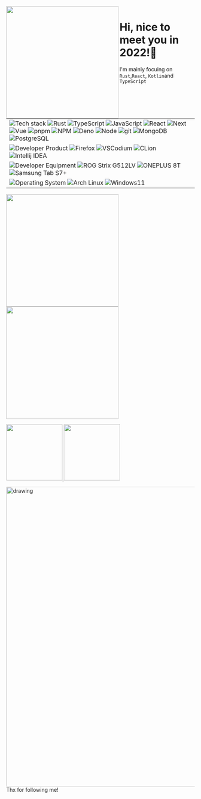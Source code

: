 <img src="https://s3.bmp.ovh/imgs/2022/02/50c9b379be446c15.gif" width="300" align="left">

<h1>Hi, nice to meet you in 2022!👋</h1>


I'm mainly focuing on `Rust`,`React`, `Kotlin`and `TypeScript`


<table cellspacing="0" cellpadding="0" style="border: none;">
   <tr>
    <td>
        <img alt="Tech stack" src="https://img.shields.io/badge/-👉%20%20%20Tech%20Stack-000?" />
        <img alt="Rust" src="https://img.shields.io/badge/-Rust-D1AB66?style=flat&logo=rust&logoColor=white" />
        <img alt="TypeScript" src="https://img.shields.io/badge/-TypeScript-3178C6?style=flat&logo=typeScript&logoColor=white" />
        <img alt="JavaScript" src="https://img.shields.io/badge/-JavaScript-505050?style=flat&logo=JavaScript&logoColor=F7DF1E" />
        <img alt="React" src="https://img.shields.io/badge/-React-61DAFB?style=flat&logo=react&logoColor=white" />
        <img alt="Next" src="https://img.shields.io/badge/-Next-000000?style=flat&logo=Next.js&logoColor=white" />
        <img alt="Vue" src="https://img.shields.io/badge/-Vue-4FC08D?style=flat&logo=vue.js&logoColor=white" />
        <img alt="pnpm" src="https://img.shields.io/badge/-pnpm-F69220?style=flat&logo=pnpm&logoColor=white" />
        <img alt="NPM" src="https://img.shields.io/badge/-NPM-CB3837?style=flat&logo=npm&logoColor=white" />
        <img alt="Deno" src="https://img.shields.io/badge/-Deno-00C58E?style=flat&logo=deno&logoColor=white" />
        <img alt="Node" src="https://img.shields.io/badge/-Node-339933?style=flat&logo=node.js&logoColor=white" />
        <img alt="git" src="https://img.shields.io/badge/-Git-F05032?style=flat&logo=git&logoColor=white" />
        <img alt="MongoDB" src="https://img.shields.io/badge/-MongoDB-47A248?style=flat&logo=mongodb&logoColor=white" />
        <img alt="PostgreSQL" src="https://img.shields.io/badge/-PostgreSQL-4169E1?style=flat&logo=Postgresql&logoColor=white" />
        <imt alt="Prisma" src="https://img.shields.io/badge/-Prisma-2D3748?style=flat&logo=Prisma&logoColor=white" />
    </td>
  </tr>
  <tr>
    <td>
      <img alt="Developer Product" src="https://img.shields.io/badge/-👉%20%20%20Developer%20Product-000?" />
      <img alt="Firefox" src="https://img.shields.io/badge/-Firefox-F7B93E?style=flat-square&logo=firefox&logoColor=white" />
      <img alt="VSCodium" src="https://img.shields.io/badge/-VS%20Codium-F7B93E?style=flat-square&logo=visualstudiocode&logoColor=white" />
      <img alt="CLion" src="https://img.shields.io/badge/-CLion-F7B93E?style=flat-square&logo=clion&logoColor=white" />    
      <img alt="Intellij IDEA" src="https://img.shields.io/badge/-IntellijIDEA-F7B93E?style=flat-square&logo=intellijidea&logoColor=white" />  
    </td>
  </tr>
  <tr>
    <td>
      <img alt="Developer Equipment" src="https://img.shields.io/badge/-👉%20%20%20Developer%20Equipment-000?" />
      <img alt="ROG Strix G512LV" src="https://img.shields.io/badge/-ROG%20Strix%20G512LV-F7B93E?style=flat-square&logo=asus&logoColor=white" />
      <img alt="ONEPLUS 8T" src="https://img.shields.io/badge/-ONEPLUS%208T-F7B93E?style=flat-square&logo=oneplus&logoColor=white" />
      <img alt="Samsung Tab S7+" src="https://img.shields.io/badge/-Samsung%20Tab%20S7+-F7B93E?style=flat-square&logo=samsung&logoColor=white" />
    </td>
  </tr>
  <tr>
    <td>
      <img alt="Operating System" src="https://img.shields.io/badge/-👉%20%20%20Operating%20System-000?" />
      <img alt="Arch Linux" src="https://img.shields.io/badge/-Arch%20Linux-F7B93E?style=flat-square&logo=archlinux&logoColor=white" />
      <img alt="Windows11" src="https://img.shields.io/badge/-Windows11-F7B93E?style=flat-square&logo=windows&logoColor=white" />
    </td>
  </tr>  
</table>


<img src="https://github.com/IzumiJuro/IzumiJuro/blob/main/resources/mei1.gif" width="300" >
<img src="https://github.com/IzumiJuro/IzumiJuro/blob/main/resources/mei3.gif" width="300" >



<!--
<p>
<img alt="Vue" src="https://img.shields.io/badge/-Vue-4FC08D?style=flat&logo=vue.js&logoColor=white" />
<img alt="React" src="https://img.shields.io/badge/-React-61DAFB?style=flat&logo=react&logoColor=white" />
<img alt="Redux" src="https://img.shields.io/badge/-Redux-764ABC?style=flat&logo=redux&logoColor=white" />
<img alt="Jest" src="https://img.shields.io/badge/-Jest-C21325?style=flat&logo=jest&logoColor=white" />
<img alt="HTML" src="https://img.shields.io/badge/-HTML-E34F26?style=flat&logo=Html5&logoColor=white" />
<img alt="CSS" src="https://img.shields.io/badge/-CSS-1572B6?style=flat&logo=css3&logoColor=white" />
<img alt="Bootstrap" src="https://img.shields.io/badge/-Bootstrap-563D7C?style=flat&logo=bootstrap&logoColor=white" />
</p>

<p>

<img alt="gitlab" src="https://img.shields.io/badge/-Gitlab-505050?style=flat&logo=gitlab&logoColor=white" />
<img alt="Flutter" src="https://img.shields.io/badge/-Flutter-02569B?style=flat&logo=flutter&logoColor=white" />
<img alt="Dart" src="https://img.shields.io/badge/-Dart-0175C2?style=flat&logo=dart&logoColor=white" />
<img alt="Angular" src="https://img.shields.io/badge/-Angular-DD0031?style=flat&logo=angular&logoColor=white" />
<img alt="Svelte" src="https://img.shields.io/badge/-Svelte-FF3E00?style=flat&logo=svelte&logoColor=white" />
<img alt="jQuery" src="https://img.shields.io/badge/-jQuery-0769AD?style=flat&logo=jQuery&logoColor=white" />
<img alt="vuetify" src="https://img.shields.io/badge/-Vuetify-1867C0?style=flat&logo=vuetify&logoColor=white" />
<img alt="Material UI" src="https://img.shields.io/badge/-Material UI-0081CB?style=flat&logo=material-ui&logoColor=white" />
<img alt="Sass" src="https://img.shields.io/badge/-Sass-CC6699?style=flat&logo=sass&logoColor=white" />
<img alt="React Router" src="https://img.shields.io/badge/-React Router-CA4245?style=flat&logo=react-router&logoColor=white" />
<img alt="D3.js" src="https://img.shields.io/badge/-D3-F9A03C?style=flat&logo=d3.js&logoColor=white" />
<img alt="Storybook" src="https://img.shields.io/badge/-Storybook-FF4785?style=flat&logo=storybook&logoColor=white" />
<img alt="Figma" src="https://img.shields.io/badge/-Figma-F24E1E?style=flat&logo=figma&logoColor=white" />
<img alt="Material Design" src="https://img.shields.io/badge/-Material Design-757575?style=flat&logo=material-design&logoColor=white" />
<img alt="Material Design Icons" src="https://img.shields.io/badge/-Material Design Icons-2196F3?style=flat&logo=material-design-icons&logoColor=white" />
<img alt="Swagger" src="https://img.shields.io/badge/-Swagger-85EA2D?style=flat&logo=swagger&logoColor=white" />
<img alt="socket.io" src="https://img.shields.io/badge/-Socket.io-010101?style=flat&logo=socket.io&logoColor=white" />

<img alt="Nodemon" src="https://img.shields.io/badge/-Nodemon-76D04B?style=flat&logo=nodemon&logoColor=white" />

<img alt="Nuxt" src="https://img.shields.io/badge/-Nuxt-00C58E?style=flat&logo=Nuxt.js&logoColor=white" />
<img alt="Travis CI" src="https://img.shields.io/badge/-Travis CI-3EAAAF?style=flat&logo=Travis-CI&logoColor=white" />
<img alt="Heroku" src="https://img.shields.io/badge/-Heroku-430098?style=flat&logo=heroku&logoColor=white" />
<img alt="Netlify" src="https://img.shields.io/badge/-Netlify-00C7B7?style=flat&logo=netlify&logoColor=white" />

<img alt="Firebase" src="https://img.shields.io/badge/-Firebase-FFCA28?style=flat&logo=firebase&logoColor=white" />
<img alt="Python" src="https://img.shields.io/badge/-Python-3776AB?style=flat&logo=python&logoColor=white" />
<img alt="Jira" src="https://img.shields.io/badge/-Jira-0052CC?style=flat&logo=jira&logoColor=white" />
<img alt="Markdown" src="https://img.shields.io/badge/-Markdown-000000?style=flat&logo=Markdown&logoColor=white" />
<img alt="Strapi" src="https://img.shields.io/badge/-Strapi-2E7EEA?style=flat&logo=Strapi&logoColor=white" />
</p>
-->




<p>
  <a href="https://github.com/IzumiJuro">
    <img
      height="150em"
      src="https://github-readme-stats.vercel.app/api?username=IzumiJuro&show_icons=true&include_all_commits=true&count_private=true&theme=tokyonight"
    />
  </a>
  <a href="https://github.com/IzumiJuro">
    <img
      height="150em"
      src="https://github-readme-stats.vercel.app/api/top-langs/?username=IzumiJuro&show_icons=true&include_all_commits=true&count_private=true&layout=compact&theme=tokyonight"
    />
  </a>
</p>

<img src="https://activity-graph.herokuapp.com/graph?username=IzumiJuro&theme=react-dark" alt="drawing" width="800"/>
Thx for following me!
